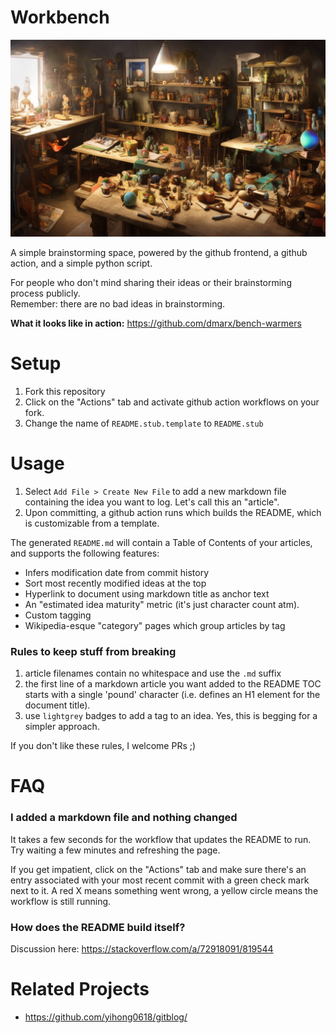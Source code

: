 # Workbench

![Stable Diffusion illustration of a wizard's cluttered workshop](193496338_surrealist__illustration_of_a_workbench_cluttered_with_colorful_objects_and_items_representing_the_u.png)

A simple brainstorming space, powered by the github frontend, a github action, and a simple python script.

For people who don't mind sharing their ideas or their brainstorming process publicly.  
Remember: there are no bad ideas in brainstorming.

**What it looks like in action:** https://github.com/dmarx/bench-warmers  

# Setup

1. Fork this repository
2. Click on the "Actions" tab and activate github action workflows on your fork.
3. Change the name of `README.stub.template` to `README.stub`

<!--
2. Set "write" access on your `${{ secrets.GITHUB_TOKEN }}`, [instructions](https://docs.github.com/en/repositories/managing-your-repositorys-settings-and-features/enabling-features-for-your-repository/managing-github-actions-settings-for-a-repository#configuring-the-default-github_token-permissions) here.
-->


# Usage

1. Select `Add File > Create New File` to add a new markdown file containing the idea you want to log. Let's call this an "article".
2. Upon committing, a github action runs which builds the README, which is customizable from a template.

The generated `README.md` will contain a Table of Contents of your articles, and supports the following features:

* Infers modification date from commit history
* Sort most recently modified ideas at the top
* Hyperlink to document using markdown title as anchor text
* An "estimated idea maturity" metric (it's just character count atm).
* Custom tagging
* Wikipedia-esque "category" pages which group articles by tag

### Rules to keep stuff from breaking

1. article filenames contain no whitespace and use the `.md` suffix
2. the first line of a markdown article you want added to the README TOC starts with a single 'pound' character (i.e. defines an H1 element for the document title).
3. use `lightgrey` badges to add a tag to an idea. Yes, this is begging for a simpler approach.

If you don't like these rules, I welcome PRs ;)


# FAQ

### I added a markdown file and nothing changed

It takes a few seconds for the workflow that updates the README to run. Try waiting a few minutes and refreshing the page. 

If you get impatient, click on the "Actions" tab and make sure there's an entry associated with your most recent commit 
with a green check mark next to it. A red X means something went wrong, a yellow circle means the workflow is still running.

### How does the README build itself?

Discussion here: https://stackoverflow.com/a/72918091/819544

# Related Projects

* https://github.com/yihong0618/gitblog/
